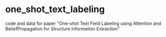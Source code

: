 # one_shot_text_labeling
code and data for paper "One-shot Text Field Labeling using Attention and BeliefPropagation for Structure Information Extraction"
